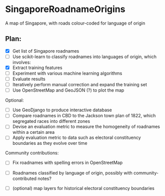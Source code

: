 SingaporeRoadnameOrigins
========================

A map of Singapore, with roads colour-coded for language of origin

Plan:
-----

- [x] Get list of Singapore roadnames
- [ ] Use scikit-learn to classify roadnames into languages of origin, which involves:
- [x] Extract training features
- [ ] Experiment with various machine learning algorithms
- [ ] Evaluate results
- [ ] Iteratively perform manual correction and expand the training set
- [ ] Use OpenStreetMap and GeoJSON (?) to plot the map

Optional:

- [ ] Use GeoDjango to produce interactive database 
- [ ] Compare roadnames in CBD to the Jackson town plan of 1822, which
    segregated races into different zones
- [ ] Devise an evaluation metric to measure the homogeneity of roadnames
    within a certain area
- [ ] Apply evaluation metric to data such as electoral constituency boundaries
    as they evolve over time

Community contributions:

- [ ] Fix roadnames with spelling errors in OpenStreetMap
- [ ] Roadnames classified by language of origin, possibly with community-contributed notes?
- [ ] (optional) map layers for historical electoral constituency boundaries

